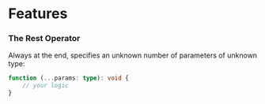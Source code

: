 # Features

### The Rest Operator
Always at the end, specifies an unknown number of parameters of unknown type:
```typescript
function (...params: type): void {
    // your logic
}
```
